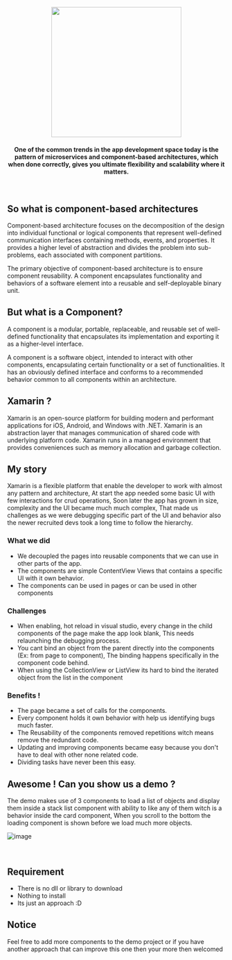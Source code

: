 <p align="center">
<img src="https://vueschool.io/media/cb103360d9341bd311b96974a83a3a91/vuejs-components-fundamentals.png" width="300" />
</p>
<h4 align="center">
One of the common trends in the app development space today is the pattern of microservices and component-based architectures, which when done correctly, gives you ultimate flexibility and scalability where it matters.
</h4>
<br>

## So what is component-based architectures

Component-based architecture focuses on the decomposition of the design into individual functional or logical components that represent well-defined communication interfaces containing methods, events, and properties. It provides a higher level of abstraction and divides the problem into sub-problems, each associated with component partitions.

The primary objective of component-based architecture is to ensure component reusability. A component encapsulates functionality and behaviors of a software element into a reusable and self-deployable binary unit.

## But what is a Component?

A component is a modular, portable, replaceable, and reusable set of well-defined functionality that encapsulates its implementation and exporting it as a higher-level interface.

A component is a software object, intended to interact with other components, encapsulating certain functionality or a set of functionalities. It has an obviously defined interface and conforms to a recommended behavior common to all components within an architecture.


## Xamarin ?
Xamarin is an open-source platform for building modern and performant applications for iOS, Android, and Windows with .NET. Xamarin is an abstraction layer that manages communication of shared code with underlying platform code. Xamarin runs in a managed environment that provides conveniences such as memory allocation and garbage collection.

## My story
Xamarin is a flexible platform that enable the developer to work with almost any pattern and architecture, At start the app needed some basic UI with few interactions for crud operations, Soon later the app has grown in size, complexity and the UI became much much complex, That made us challenges as we were debugging specific part of the UI and behavior also the newer recruited devs took a long time to follow the hierarchy.

### What we did 
- We decoupled the pages into reusable components that we can use in other parts of the app.
- The components are simple ContentView Views that contains a specific UI with it own behavior.
- The components can be used in pages or can be used in other components

### Challenges
- When enabling, hot reload in visual studio, every change in the child components of the page make the app look blank, This needs relaunching the debugging process.
- You cant bind an object from the parent directly into the components (Ex: from page to component), The binding happens specifically in the component code behind.
- When using the CollectionView or ListView its hard to bind the iterated object from the list in the component

### Benefits !
- The page became a set of calls for the components.
- Every component holds it own behavior with help us identifying bugs much faster.
- The Reusability of the components removed repetitions witch means remove the redundant code.
- Updating and improving components became easy because you don't have to deal with other none related code.
- Dividing tasks have never been this easy.

## Awesome ! Can you show us a demo ?
The demo makes use of 3 components to load a list of objects and display them inside a stack list component with ability to like any of them witch is a behavior inside the card component, When you scroll to the bottom the loading component is shown before we load much more objects.

![image](https://user-images.githubusercontent.com/24621701/74107889-e2b4a300-4b74-11ea-953b-364a63c087b8.png)

<br>

## Requirement
- There is no dll or library to download
- Nothing to install
- Its just an approach :D

## Notice
Feel free to add more components to the demo project or if you have another approach that can improve this one then your more then welcomed 
